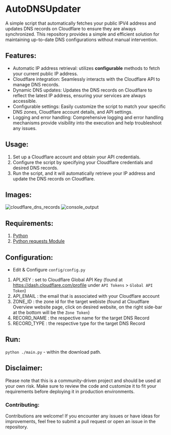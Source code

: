 # AutoDNSUpdater

A simple script that automatically fetches your public IPV4 address and updates DNS records on Cloudflare to ensure they are always synchronized. This repository provides a simple and efficient solution for maintaining up-to-date DNS configurations without manual intervention.

## Features:
* Automatic IP address retrieval: utilizes **configurable** methods to fetch your current public IP address.
* Cloudflare integration: Seamlessly interacts with the Cloudflare API to manage DNS records.
* Dynamic DNS updates: Updates the DNS records on Cloudflare to reflect the latest IP address, ensuring your services are always accessible.
* Configurable settings: Easily customize the script to match your specific DNS zones, Cloudflare account details, and API settings.
* Logging and error handling: Comprehensive logging and error handling mechanisms provide visibility into the execution and help troubleshoot any issues.

## Usage:
1. Set up a Cloudflare account and obtain your API credentials.
2. Configure the script by specifying your Cloudflare credentials and desired DNS records.
3. Run the script, and it will automatically retrieve your IP address and update the DNS records on Cloudflare.

## Images:
![cloudflare_dns_records](https://github.com/senorGPT/Cloudflare_DNS_Record_IP_Updater/assets/4709641/ee66cf51-bb5e-4f42-b766-d27cb213ec44)
![console_output](https://github.com/senorGPT/Cloudflare_DNS_Record_IP_Updater/assets/4709641/55d2b375-8f5e-4f0a-8670-f86dc8349763)

## Requirements: 
1. [Python](https://www.python.org/downloads/)
2. [Python requests Module](https://pypi.org/project/requests/)

## Configuration:
* Edit & Configure `config/config.py`
1. API_KEY : set to Cloudflare Global API Key (found at https://dash.cloudflare.com/profile under `API Tokens` > `Global API Token`)
2. API_EMAIL : the email that is associated with your Cloudflare account
3. ZONE_ID : the zone id for the target webiste (found at Cloudflare Overview website page, click on desired website, on the right side-bar at the bottom will be the `Zone Token`)
4. RECORD_NAME : the respective name for the target DNS Record
5. RECORD_TYPE : the respective type for the target DNS Record

## Run:
`python ./main.py` - within the download path.

## Disclaimer:
Please note that this is a community-driven project and should be used at your own risk. Make sure to review the code and customize it to fit your requirements before deploying it in production environments.
### Contributing:
Contributions are welcome! If you encounter any issues or have ideas for improvements, feel free to submit a pull request or open an issue in the repository.
